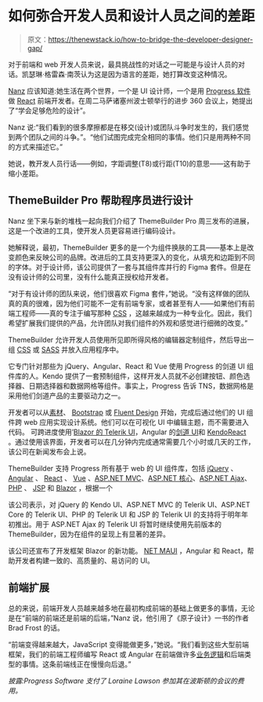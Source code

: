 # 如何弥合开发人员和设计人员之间的差距

> 原文：<https://thenewstack.io/how-to-bridge-the-developer-designer-gap/>

对于前端和 web 开发人员来说，最具挑战性的对话之一可能是与设计人员的对话。凯瑟琳·格雷森·南茨认为这是因为语言的差距，她打算改变这种情况。

[Nanz](https://www.linkedin.com/in/kathryngrayson/) 应该知道:她生活在两个世界，一个是 UI 设计师，一个是用 [Progress 软件](https://www.progress.com/)做 [React](https://thenewstack.io/learn-react-delete-functionality-and-the-set-state-hook/) 前端开发者。在周二马萨诸塞州波士顿举行的进步 360 会议上，她提出了“学会足够危险的设计”。

Nanz 说:“我们看到的很多摩擦都是在移交(设计)或团队斗争时发生的，我们感觉到两个团队之间的斗争。”。“他们试图完成完全相同的事情。他们只是用两种不同的方式来描述它。”

她说，教开发人员行话——例如，字距调整(T8)或行距(T10)的意思——这有助于缩小差距。

## ThemeBuilder Pro 帮助程序员进行设计

Nanz 坐下来与新的堆栈一起向我们介绍了 ThemeBuilder Pro 周三发布的进展，这是一个改进的工具，使开发人员更容易进行编码设计。

她解释说，最初，ThemeBuilder 更多的是一个为组件换肤的工具——基本上是改变颜色来反映公司的品牌。改进后的工具支持更深入的变化，从填充和边距到不同的字体。对于设计师，该公司提供了一套与其组件库并行的 Figma 套件。但是在没有设计师的公司里，没有什么能真正授权给开发者。

“对于有设计师的团队来说，他们很喜欢 Figma 套件，”她说。“没有这样做的团队真的真的很难，因为他们可能不一定有前端专家，或者甚至有人——如果他们有前端工程师——真的专注于编写那种 [CSS](https://thenewstack.io/a-hotter-pink-css-devs-get-an-explosion-of-new-colors/) ，这越来越成为一种专业化。因此，我们希望扩展我们提供的产品，允许团队对我们组件的外观和感觉进行细微的改变。”

ThemeBuilder 允许开发人员使用所见即所得风格的编辑器定制组件，然后导出一组 [CSS](https://thenewstack.io/css-frameworks-in-vogue-but-dont-forget-style-fundamentals/) 或 [SASS](https://sass-lang.com/) 并放入应用程序中。

它专门针对那些为 jQuery、Angular、React 和 Vue 使用 Progress 的剑道 UI 组件库的人。Kendo 提供了一套预制组件，这样开发人员就不必创建按钮、颜色选择器、日期选择器和数据网格等组件。事实上，Progress 告诉 TNS，数据网格是采用他们剑道产品的主要驱动力之一。

开发者可以从[素材](https://material.io/design)、 [Bootstrap](https://getbootstrap.com/) 或 [Fluent Design](https://www.microsoft.com/design/fluent/) 开始，完成后通过他们的 UI 组件跨 web 应用实现设计系统。他们可以在可视化 UI 中编辑主题，而不需要进入代码。
可跨进度使用’[Blazor 的 Telerik UI](https://www.telerik.com/blazor-ui)，Angular 的[剑道 UI](https://www.telerik.com/kendo-angular-ui/components/getting-started/)和 [KendoReact](https://www.telerik.com/kendo-react-ui) 。通过使用该界面，开发者可以在几分钟内完成通常需要几个小时或几天的工作，该公司在新闻发布会上说。

ThemeBuilder 支持 Progress 所有基于 web 的 UI 组件库，包括 [jQuery](https://thenewstack.io/why-outdated-jquery-is-still-the-dominant-javascript-library/) 、 [Angular](https://thenewstack.io/google-launches-organization-to-protect-trademarks-for-istio-angular-and-other-open-source-projects/) 、 [React](https://thenewstack.io/learn-react-delete-functionality-and-the-set-state-hook/) 、 [Vue](https://thenewstack.io/vue-js-big-china/) 、[ASP.NET MVC](https://dotnet.microsoft.com/en-us/apps/aspnet/mvc)、[ASP.NET 核心](https://thenewstack.io/why-you-should-care-about-the-new-open-source-net-core/)、[ASP.NET Ajax](https://docs.microsoft.com/en-us/aspnet/ajax/)、 [PHP](https://thenewstack.io/from-php-to-next-js-what-trivago-learned-rewriting-its-web-app/) 、 [JSP](https://www.tutorialspoint.com/jsp/index.htm) 和 [Blazor](https://dotnet.microsoft.com/en-us/apps/aspnet/web-apps/blazor) ，根据一个

该公司表示，对 jQuery 的 Kendo UI、ASP.NET MVC 的 Telerik UI、ASP.NET Core 的 Telerik UI、PHP 的 Telerik UI 和 JSP 的 Telerik UI 的支持将于明年年初推出。用于 ASP.NET Ajax 的 Telerik UI 将暂时继续使用先前版本的 ThemeBuilder，因为在组件的呈现上有显著的差异。

该公司还宣布了开发框架 Blazor 的新功能。 [NET MAUI](https://docs.microsoft.com/en-us/dotnet/maui/what-is-maui) ，Angular 和 React，帮助开发者构建一致的、高质量的、易访问的 UI。

## 前端扩展

总的来说，前端开发人员越来越多地在最初构成前端的基础上做更多的事情，无论是在“前端的前端还是前端的后端，”Nanz 说，他引用了《原子设计》一书的作者 Brad Frost 的话。

“前端变得越来越大，JavaScript 变得能做更多，”她说。“我们看到这些大型前端框架，我们的前端工程师编写 React 或 Angular 在前端做许多[业务逻辑](https://thenewstack.io/business-logic-is-a-leading-technical-use-case-for-serverless/)和后端类型的事情。这条前端线正在慢慢向后退。”

*披露:Progress Software 支付了 Loraine Lawson 参加其在波斯顿的会议的费用。*

<svg xmlns:xlink="http://www.w3.org/1999/xlink" viewBox="0 0 68 31" version="1.1"><title>Group</title> <desc>Created with Sketch.</desc></svg>
